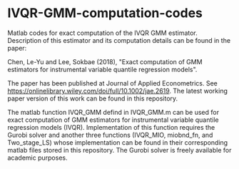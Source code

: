 # IVQR-GMM-computation-codes
Matlab codes for exact computation of the IVQR GMM estimator. Description of this estimator and its computation details can be found in the paper:

Chen, Le-Yu and Lee, Sokbae (2018), "Exact computation of GMM estimators for instrumental variable quantile regression models".

The paper has been published at Journal of Applied Econometrics. See https://onlinelibrary.wiley.com/doi/full/10.1002/jae.2619. The latest working paper version of this work can be found in this repository.


The matlab function IVQR_GMM defind in IVQR_GMM.m can be used for exact computation of GMM estimators for instrumental variable quantile regression models (IVQR). Implementation of this function requires the Gurobi solver and another three functions (IVQR_MIO, miobnd_fn, and Two_stage_LS) whose implementation can be found in their corresponding matlab files stored in this repository. The Gurobi solver is freely available for academic purposes.  

